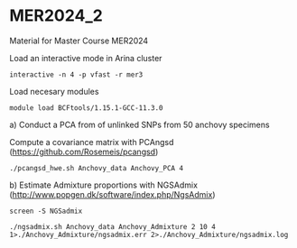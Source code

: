 # MER2024_2
Material for Master Course MER2024


Load an interactive mode in Arina cluster
```
interactive -n 4 -p vfast -r mer3
````

Load necesary modules
```
module load BCFtools/1.15.1-GCC-11.3.0
````
a) Conduct a PCA from of unlinked SNPs from 50 anchovy specimens

Compute a covariance matrix with PCAngsd (https://github.com/Rosemeis/pcangsd)

```
./pcangsd_hwe.sh Anchovy_data Anchovy_PCA 4
````

b) Estimate Admixture proportions with NGSAdmix (http://www.popgen.dk/software/index.php/NgsAdmix)

```
screen -S NGSadmix
````
```
./ngsadmix.sh Anchovy_data Anchovy_Admixture 2 10 4 1>./Anchovy_Admixture/ngsadmix.err 2>./Anchovy_Admixture/ngsadmix.log
````
